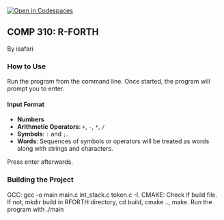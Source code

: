 [![Open in Codespaces](https://classroom.github.com/assets/launch-codespace-7f7980b617ed060a017424585567c406b6ee15c891e84e1186181d67ecf80aa0.svg)](https://classroom.github.com/open-in-codespaces?assignment_repo_id=13904608)

## COMP 310: R-FORTH 
By isafari 
### How to Use

Run the program from the command line. Once started, the program will prompt you to enter. 

#### Input Format

- **Numbers**
- **Arithmetic Operators**: `+`, `-`, `*`, `/`
- **Symbols**: `:` and `;`.
- **Words**: Sequences of symbols or operators will be treated as words along with strings and characters.

Press enter afterwards.

### Building the Project

GCC: gcc -o main  main.c int_stack.c token.c -I.
CMAKE: 
Check if build file. If not, mkdir build in RFORTH directory, cd build, cmake .., make.
Run the program with ./main